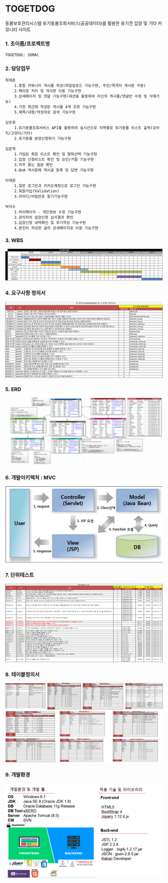 # TOGETDOG
동물보호관리시스템 유기동물조회서비스(공공데이터)를 활용한 유기견 입양 및 기타 커뮤니티 사이트

### 1. 조이름/프로젝트명
```
TOGETDOG: SOMAC
```
### 2. 담당업무
```
최재훈  
    1.종합 커뮤니티 게시물 작성(파일업로드 기능구현, 주인/목격자 게시판 구분)  
    2.페이징 처리 및 게시판 이동 기능구현  
    3.상세페이지 및 댓글 기능구현(세션을 활용하여 자신의 게시물/댓글만 수정 및 삭제가능)  
    4.가장 최근에 작성된 게시물 4개 조회 기능구현  
    5.제목/내용/작성자로 검색 기능구현  
  
김주희  
    1.유기동물조회서비스 API를 활용하여 실시간으로 지역별로 유기동물 리스트 출력(강아지/고양이/기타)  
    2.유기동물 분양신청하기 기능구현  

김준혁  
    1.가입된 회원 리스트 확인 및 탈퇴선택 기능구현  
    2.입양 신청리스트 확인 및 승인/거절 기능구현
    3.자주 묻는 질문 확인  
    4.QnA 게시판에 게시글 등록 및 답변 기능구현  
    
이재원
    1.일반 로그인과 카카오계정으로 로그인 기능구현  
    2.회원가입(Validation)  
    3.아이디/비밀번호 찾기기능구현  

박지수  
    1.마이페이지 - 개인정보 수정 기능구현  
    2.관리자의 입양신청 심사결과 확인  
    3.입양신청 내역확인 및 후기작성 기능구현  
    4.본인이 작성한 글의 상세페이지로 이동 기능구현   

```

### 3. WBS
![WBS](https://github.com/choijaehoon1/TOGETDOG/blob/master/SOMAC/src/WBS.png "이미지설명")

### 4. 요구사항 정의서
![요구사항 정의서](https://github.com/choijaehoon1/TOGETDOG/blob/master/SOMAC/src/%EC%9A%94%EA%B5%AC%EC%82%AC%ED%95%AD%EC%A0%95%EC%9D%98%EC%84%9C.png "이미지설명")

### 5. ERD
![ERD](https://github.com/choijaehoon1/TOGETDOG/blob/master/SOMAC/src/ERD.png "이미지설명")

### 6. 개발아키텍처 : MVC
![MVC](https://github.com/choijaehoon1/TOGETDOG/blob/master/SOMAC/src/MVC.png "이미지설명")

### 7. 단위테스트
![단위테스트](https://github.com/choijaehoon1/TOGETDOG/blob/master/SOMAC/src/%EB%8B%A8%EC%9C%84%ED%85%8C%EC%8A%A4%ED%8A%B8.png "이미지설명")

### 8. 테이블정의서
![테이블정의서](https://github.com/choijaehoon1/TOGETDOG/blob/master/SOMAC/src/%ED%85%8C%EC%9D%B4%EB%B8%94%EC%A0%95%EC%9D%98%EC%84%9C.png "이미지설명")

### 9. 개발환경
![개발환경](https://github.com/choijaehoon1/TOGETDOG/blob/master/SOMAC/src/%EA%B0%9C%EB%B0%9C%ED%99%98%EA%B2%BD.png "이미지설명")

